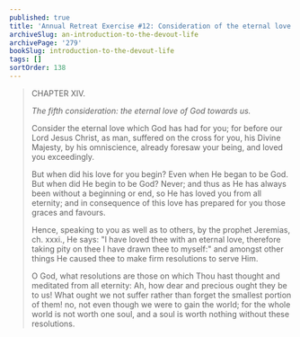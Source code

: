 ```yaml
---
published: true
title: 'Annual Retreat Exercise #12: Consideration of the eternal love of God towards us'
archiveSlug: an-introduction-to-the-devout-life
archivePage: '279'
bookSlug: introduction-to-the-devout-life
tags: []
sortOrder: 138
---
```


> CHAPTER XIV.
>
> *The fifth consideration: the eternal love of God towards us.*
>
> Consider the eternal love which God has had for you; for before our Lord Jesus Christ, as man, suffered on the cross for you, his Divine Majesty, by his omniscience, already foresaw your being, and loved you exceedingly.
>
> But when did his love for you begin? Even when He began to be God. But when did He begin to be God? Never; and thus as He has always been without a beginning or end, so He has loved you from all eternity; and in consequence of this love has prepared for you those graces and favours.
>
> Hence, speaking to you as well as to others, by the prophet Jeremias, ch. xxxi., He says: "I have loved thee with an eternal love, therefore taking pity on thee I have drawn thee to myself:" and amongst other things He caused thee to make firm resolutions to serve Him.
>
> O God, what resolutions are those on which Thou hast thought and meditated from all eternity: Ah, how dear and precious ought they be to us! What ought we not suffer rather than forget the smallest portion of them! no, not even though we were to gain the world; for the whole world is not worth one soul, and a soul is worth nothing without these resolutions.
